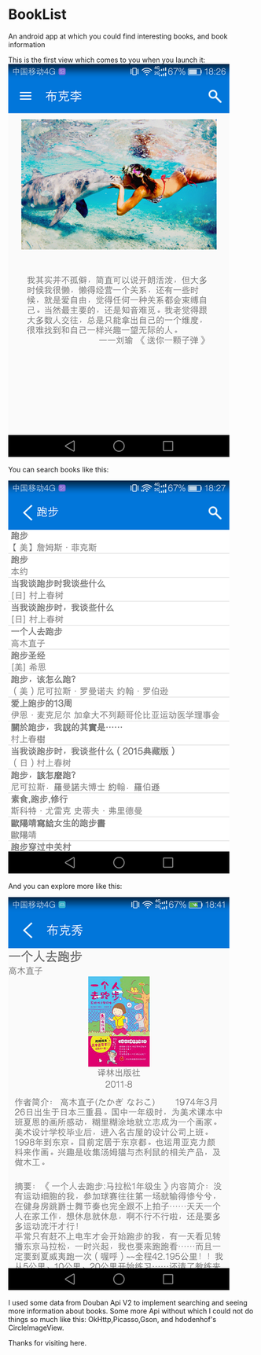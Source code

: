 # BookList
An android app at which you could find interesting books, and book information

This is the first view which comes to you when you launch it: 
![image](https://github.com/yeslogin2/BookList/blob/master/app/src/main/res/drawable/Screenshot_2.png)

You can search books like this:

![image](https://github.com/yeslogin2/BookList/blob/master/app/src/main/res/drawable/Screenshot_3.png)

And you can explore more like this:

![image](https://github.com/yeslogin2/BookList/blob/master/app/src/main/res/drawable/Screenshot_4.png)

I used some data from Douban Api V2 to implement searching and seeing more information about books.
Some more Api without which I could not do things so much like this:
OkHttp,Picasso,Gson, and hdodenhof's CircleImageView.

Thanks for visiting here.
